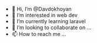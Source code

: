 - 👋 Hi, I’m @Davdokhoyan
- 👀 I’m interested in web dev
- 🌱 I’m currently learning laravel
- 💞️ I’m looking to collaborate on ...
- 📫 How to reach me ...

<!---
Davdokhoyan/Davdokhoyan is a ✨ special ✨ repository because its `README.md` (this file) appears on your GitHub profile.
You can click the Preview link to take a look at your changes.
--->
